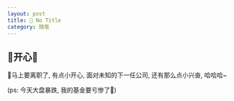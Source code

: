 ```yaml
---
layout: post
title: 🤑 No Title
category: 随笔
---
```


## 🥁开心🎃

🥁马上要离职了, 有点小开心, 面对未知的下一任公司, 还有那么点小兴奋, 哈哈哈~

(ps: 今天大盘暴跌, 我的基金要亏惨了🎃)